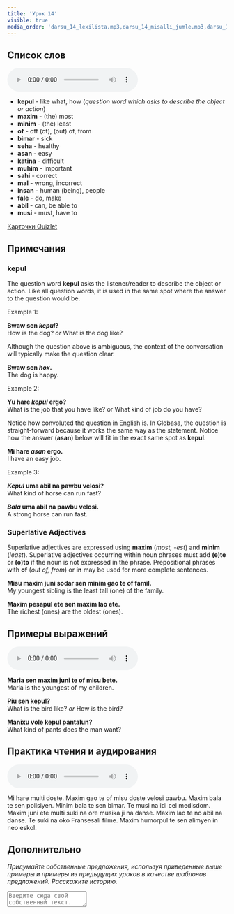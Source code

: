```yaml
---
title: 'Урок 14'
visible: true
media_order: 'darsu_14_lexilista.mp3,darsu_14_misalli_jumle.mp3,darsu_14_doxoli_abyasa.mp3'
---
```


## Список слов

<audio controls>
 <source src="/darsu/14/darsu_14_lexilista.mp3" type="audio/mp3" />
 <p>Ваше устройство не поддерживает HTML5 аудио.</p>
</audio>

* **kepul** - like what, how (_question word which asks to describe the object or action_)  
* **maxim** - (the) most  
* **minim** - (the) least  
* **of** - off (of), (out) of, from  
* **bimar** - sick  
* **seha** - healthy  
* **asan** - easy  
* **katina** - difficult  
* **muhim** - important  
* **sahi** - correct  
* **mal** - wrong, incorrect  
* **insan** - human (being), people  
* **fale** - do, make  
* **abil** - can, be able to   
* **musi** - must, have to  

[Карточки Quizlet](https://quizlet.com/559692638/globasa-101-lesson-14-flash-cards/)

## Примечания
### kepul

The question word **kepul** asks the listener/reader to describe the object or action. Like all question words, it is used in the same spot where the answer to the question would be. 

Example 1:

**Bwaw sen _kepul_?**  
How is the dog? _or_ What is the dog like? 

Although the question above is ambiguous, the context of the conversation will typically make the question clear. 

**Bwaw sen _hox_.**  
The dog is happy. 

Example 2:

**Yu hare _kepul_ ergo?**  
What is the job that you have like? or What kind of job do you have?

Notice how convoluted the question in English is. In Globasa, the question is straight-forward because it works the same way as the statement. Notice how the answer (**asan**) below will fit in the exact same spot as **kepul**.

**Mi hare _asan_ ergo.**  
I have an easy job. 

Example 3:

**_Kepul_ uma abil na pawbu velosi?**  
What kind of horse can run fast?

**_Bala_ uma abil na pawbu velosi.**  
A strong horse can run fast.

### Superlative Adjectives

Superlative adjectives are expressed using **maxim** (_most, -est_) and **minim** (_least_). Superlative adjectives occurring within noun phrases must add **(e)te** or **(o)to** if the noun is not expressed in the phrase. Prepositional phrases with **of** (_out of, from_) or **in** may be used for more complete sentences. 

**Misu maxim juni sodar sen minim gao te of famil.**    
My youngest sibling is the least tall (one) of the family. 

**Maxim pesapul ete sen maxim lao ete.**  
The richest (ones) are the oldest (ones). 

## Примеры выражений

<audio controls>
 <source src="/darsu/14/darsu_14_misalli_jumle.mp3" type="audio/mp3" />
 <p>Ваше устройство не поддерживает HTML5 аудио.</p>
</audio>

**Maria sen maxim juni te of misu bete.**  
Maria is the youngest of my children.

**Piu sen kepul?**  
What is the bird like? _or_ How is the bird?

**Manixu vole kepul pantalun?**  
What kind of pants does the man want?

## Практика чтения и аудирования

<audio controls>
 <source src="/darsu/14/darsu_14_doxoli_abyasa.mp3" type="audio/mp3" />
 <p>Ваше устройство не поддерживает HTML5 аудио.</p>
</audio>

Mi hare multi doste. Maxim gao te of misu doste velosi pawbu. Maxim bala te sen polisiyen. Minim bala te sen bimar. Te musi na idi cel medisdom. Maxim juni ete multi suki na ore musika ji na danse. Maxim lao te no abil na danse. Te suki na oko Fransesali filme. Maxim humorpul te sen alimyen in neo eskol.   

## Дополнительно

_Придумайте собственные предложения, используя приведенные выше примеры и примеры из предыдущих уроков в качестве шаблонов предложений. Расскажите историю._

<textarea width="100%" spellcheck="false" placeholder="Введите сюда свой собственный текст."></textarea>